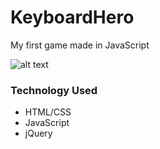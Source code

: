 # KeyboardHero
My first game made in JavaScript

![alt text](https://i.imgur.com/s1xoef4.gif)



### Technology Used ###
* HTML/CSS
* JavaScript
* jQuery
